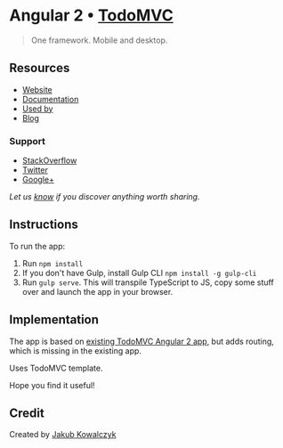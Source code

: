 # Angular 2 • [TodoMVC](http://todomvc.com)

> One framework. Mobile and desktop.

## Resources

- [Website](https://angular.io/)
- [Documentation](https://angular.io/docs/ts/latest/)
- [Used by](http://builtwithangular2.com/)
- [Blog](https://angular.io/news.html)


### Support

- [StackOverflow](http://stackoverflow.com/questions/tagged/angular2)
- [Twitter](https://twitter.com/angularjs2)
- [Google+](https://plus.google.com/+AngularJS)

*Let us [know](https://github.com/tastejs/todomvc/issues) if you discover anything worth sharing.*
## Instructions

To run the app:
1. Run `npm install`
2. If you don't have Gulp, install Gulp CLI `npm install -g gulp-cli`
2. Run `gulp serve`. This will transpile TypeScript to JS, copy some stuff over and launch the app in your browser.


## Implementation

The app is based on [existing TodoMVC Angular 2 app](https://github.com/tastejs/todomvc/tree/master/examples/angular2),
but adds routing, which is missing in the existing app.

Uses TodoMVC template.

Hope you find it useful!

## Credit

Created by [Jakub Kowalczyk](https://github.com/jakow)
